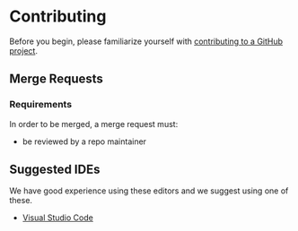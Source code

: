 # Contributing
Before you begin, please familiarize yourself with [contributing to a GitHub project](https://git-scm.com/book/en/v2/GitHub-Contributing-to-a-Project).

## Merge Requests
### Requirements
In order to be merged, a merge request must:
 - be reviewed by a repo maintainer

 ## Suggested IDEs
We have good experience using these editors and we suggest using one of these. 
- [Visual Studio Code](https://code.visualstudio.com/)
